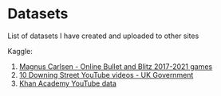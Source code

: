 # Datasets

List of datasets I have created and uploaded to other sites

Kaggle:

1) [Magnus Carlsen - Online Bullet and Blitz 2017-2021 games](https://www.kaggle.com/zq1200/magnus-carlsen-lichess-games-dataset)
2) [10 Downing Street YouTube videos - UK Government](https://www.kaggle.com/zq1200/10-downing-street-youtube-channel-uk-government)
3) [Khan Academy YouTube data](https://www.kaggle.com/zq1200/khan-academy-youtube-channel)

